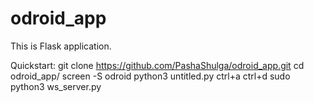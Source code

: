 # odroid_app

This is Flask application.

Quickstart:
git clone https://github.com/PashaShulga/odroid_app.git
cd odroid_app/
screen -S odroid python3 untitled.py
ctrl+a ctrl+d
sudo python3 ws_server.py
